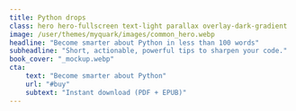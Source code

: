 ```yaml
---
title: Python drops
class: hero hero-fullscreen text-light parallax overlay-dark-gradient
image: /user/themes/myquark/images/common_hero.webp
headline: "Become smarter about Python in less than 100 words"
subheadline: "Short, actionable, powerful tips to sharpen your code."
book_cover: "_mockup.webp"
cta:
    text: "Become smarter about Python"
    url: "#buy"
    subtext: "Instant download (PDF + EPUB)"
---
```


